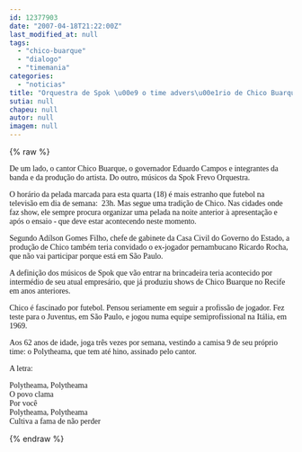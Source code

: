 ```yaml
---
id: 12377903
date: "2007-04-18T21:22:00Z"
last_modified_at: null
tags:
  - "chico-buarque"
  - "dialogo"
  - "timemania"
categories:
  - "noticias"
title: "Orquestra de Spok \u00e9 o time advers\u00e1rio de Chico Buarque na pelada de logo mais"
sutia: null
chapeu: null
autor: null
imagem: null
---
```

{% raw %}
<p><P><FONT face=Verdana>De um lado, o cantor Chico Buarque, o governador Eduardo Campos e integrantes da banda e da produção do artista. Do outro, músicos da Spok Frevo Orquestra.</FONT></P></p>
<p><P><FONT face=Verdana>O horário&nbsp;da pelada&nbsp;marcada para esta quarta (18) é mais estranho que futebol na televisão em dia de semana:&nbsp; 23h.&nbsp;Mas segue uma tradição de Chico. Nas cidades onde faz show, ele sempre procura organizar uma pelada na noite anterior à apresentação e após o ensaio - que deve estar acontecendo neste momento.</FONT></P></p>
<p><P><FONT face=Verdana>Segundo Adílson Gomes Filho, chefe de gabinete da Casa Civil do Governo do Estado, a produção de Chico também teria convidado o ex-jogador pernambucano Ricardo Rocha, que não vai participar porque está em São Paulo.</FONT></P></p>
<p><P><FONT face=Verdana>A definição dos músicos de Spok que vão entrar na brincadeira teria acontecido por intermédio de seu atual empresário, que já produziu shows de Chico Buarque no Recife em anos anteriores.</FONT></P></p>
<p><P><FONT face=Verdana>Chico é fascinado por futebol.&nbsp;Pensou seriamente em seguir a profissão de jogador. Fez teste para o Juventus, em São Paulo, e jogou numa equipe semiprofissional na Itália, em 1969.</FONT></P></p>
<p><P><FONT face=Verdana>Aos 62 anos de idade, joga três vezes por semana, vestindo a camisa 9 de seu próprio time: o Polytheama, que tem até hino, assinado pelo cantor.</FONT></P></p>
<p><P><FONT face=Verdana>A letra:&nbsp;</FONT></P></p>
<p><P><FONT face=Verdana>Polytheama, Polytheama<BR>O povo clama<BR>Por você<BR>Polytheama, Polytheama<BR>Cultiva a fama de não perder </FONT></P> </p>
{% endraw %}